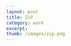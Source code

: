 ```yaml
---
layout: post
title: ZiP 
category: work
excerpt: 
thumb: /images/zip.png
---
```


<div class="txt">
<p></p>
</div>
